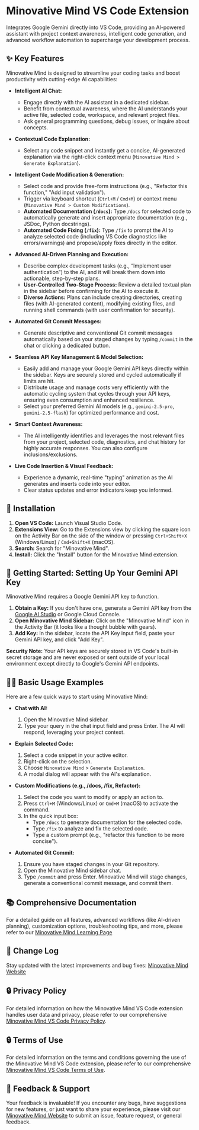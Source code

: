 # Minovative Mind VS Code Extension

Integrates Google Gemini directly into VS Code, providing an AI-powered assistant with project context awareness, intelligent code generation, and advanced workflow automation to supercharge your development process.

## ✨ Key Features

Minovative Mind is designed to streamline your coding tasks and boost productivity with cutting-edge AI capabilities:

- **Intelligent AI Chat:**

  - Engage directly with the AI assistant in a dedicated sidebar.
  - Benefit from contextual awareness, where the AI understands your active file, selected code, workspace, and relevant project files.
  - Ask general programming questions, debug issues, or inquire about concepts.

- **Contextual Code Explanation:**

  - Select any code snippet and instantly get a concise, AI-generated explanation via the right-click context menu (`Minovative Mind > Generate Explanation`).

- **Intelligent Code Modification & Generation:**

  - Select code and provide free-form instructions (e.g., "Refactor this function," "Add input validation").
  - Trigger via keyboard shortcut (`Ctrl+M` / `Cmd+M`) or context menu (`Minovative Mind > Custom Modifications`).
  - **Automated Documentation (`/docs`):** Type `/docs` for selected code to automatically generate and insert appropriate documentation (e.g., JSDoc, Python docstrings).
  - **Automated Code Fixing (`/fix`):** Type `/fix` to prompt the AI to analyze selected code (including VS Code diagnostics like errors/warnings) and propose/apply fixes directly in the editor.

- **Advanced AI-Driven Planning and Execution:**

  - Describe complex development tasks (e.g., “Implement user authentication”) to the AI, and it will break them down into actionable, step-by-step plans.
  - **User-Controlled Two-Stage Process:** Review a detailed textual plan in the sidebar before confirming for the AI to execute it.
  - **Diverse Actions:** Plans can include creating directories, creating files (with AI-generated content), modifying existing files, and running shell commands (with user confirmation for security).

- **Automated Git Commit Messages:**

  - Generate descriptive and conventional Git commit messages automatically based on your staged changes by typing `/commit` in the chat or clicking a dedicated button.

- **Seamless API Key Management & Model Selection:**

  - Easily add and manage your Google Gemini API keys directly within the sidebar. Keys are securely stored and cycled automatically if limits are hit.
  - Distribute usage and manage costs very efficiently with the automatic cycling system that cycles through your API keys, ensuring even consumption and enhanced resilience.
  - Select your preferred Gemini AI models (e.g., `gemini-2.5-pro`, `gemini-2.5-flash`) for optimized performance and cost.

- **Smart Context Awareness:**

  - The AI intelligently identifies and leverages the most relevant files from your project, selected code, diagnostics, and chat history for highly accurate responses. You can also configure inclusions/exclusions.

- **Live Code Insertion & Visual Feedback:**
  - Experience a dynamic, real-time "typing" animation as the AI generates and inserts code into your editor.
  - Clear status updates and error indicators keep you informed.

## 🚀 Installation

1. **Open VS Code:** Launch Visual Studio Code.
2. **Extensions View:** Go to the Extensions view by clicking the square icon on the Activity Bar on the side of the window or pressing `Ctrl+Shift+X` (Windows/Linux) / `Cmd+Shift+X` (macOS).
3. **Search:** Search for "Minovative Mind".
4. **Install:** Click the "Install" button for the Minovative Mind extension.

## 🔑 Getting Started: Setting Up Your Gemini API Key

Minovative Mind requires a Google Gemini API key to function.

1. **Obtain a Key:** If you don't have one, generate a Gemini API key from the [Google AI Studio](https://aistudio.google.com/app/apikey) or Google Cloud Console.
2. **Open Minovative Mind Sidebar:** Click on the "Minovative Mind" icon in the Activity Bar (it looks like a thought bubble with gears).
3. **Add Key:** In the sidebar, locate the API Key input field, paste your Gemini API key, and click "Add Key".

**Security Note:** Your API keys are securely stored in VS Code's built-in secret storage and are never exposed or sent outside of your local environment except directly to Google's Gemini API endpoints.

## 🧑‍💻 Basic Usage Examples

Here are a few quick ways to start using Minovative Mind:

- **Chat with AI:**

  1. Open the Minovative Mind sidebar.
  2. Type your query in the chat input field and press Enter. The AI will respond, leveraging your project context.

- **Explain Selected Code:**

  1. Select a code snippet in your active editor.
  2. Right-click on the selection.
  3. Choose `Minovative Mind` > `Generate Explanation`.
  4. A modal dialog will appear with the AI's explanation.

- **Custom Modifications (e.g., /docs, /fix, Refactor):**

  1. Select the code you want to modify or apply an action to.
  2. Press `Ctrl+M` (Windows/Linux) or `Cmd+M` (macOS) to activate the command.
  3. In the quick input box:
     - Type `/docs` to generate documentation for the selected code.
     - Type `/fix` to analyze and fix the selected code.
     - Type a custom prompt (e.g., "refactor this function to be more concise").

- **Automated Git Commit:**
  1. Ensure you have staged changes in your Git repository.
  2. Open the Minovative Mind sidebar chat.
  3. Type `/commit` and press Enter. Minovative Mind will stage changes, generate a conventional commit message, and commit them.

## 📚 Comprehensive Documentation

For a detailed guide on all features, advanced workflows (like AI-driven planning), customization options, troubleshooting tips, and more, please refer to our [Minovative Mind Learning Page](https://minovativemind.dev/learn/developer)

## 📄 Change Log

Stay updated with the latest improvements and bug fixes: [Minovative Mind Website](https://www.minovativemind.dev/updates)

## 🔒 Privacy Policy

For detailed information on how the Minovative Mind VS Code extension handles user data and privacy, please refer to our comprehensive [Minovative Mind VS Code Privacy Policy](https://www.minovativemind.dev/legal/privacy/vscode/policy).

## 🔒 Terms of Use

For detailed information on the terms and conditions governing the use of the Minovative Mind VS Code extension, please refer to our comprehensive [Minovative Mind VS Code Terms of Use](https://www.minovativemind.dev/legal/terms-of-use).

## 💬 Feedback & Support

Your feedback is invaluable! If you encounter any bugs, have suggestions for new features, or just want to share your experience, please visit our [Minovative Mind Website](https://www.minovativemind.dev/) to submit an issue, feature request, or general feedback.
